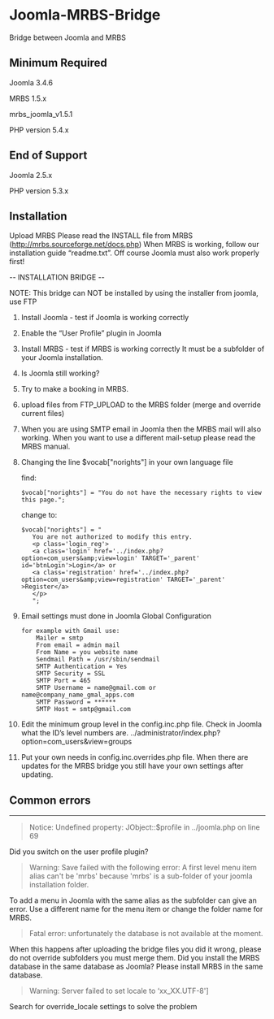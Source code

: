 # Joomla-MRBS-Bridge

Bridge between Joomla and MRBS


Minimum Required
-------------------------

Joomla 3.4.6

MRBS 1.5.x

mrbs_joomla_v1.5.1

PHP version 5.4.x


End of Support
-------------------------
Joomla 2.5.x

PHP version 5.3.x


Installation
-------------------------

Upload MRBS
Please read the INSTALL file from MRBS (http://mrbs.sourceforge.net/docs.php)
When MRBS is working, follow our installation guide “readme.txt”.
Off course Joomla must also work properly first!



-- INSTALLATION BRIDGE --

NOTE: This bridge can NOT be installed by using the installer from joomla, use FTP

1) Install Joomla - test if Joomla is working correctly

2) Enable the “User Profile” plugin in Joomla

3) Install MRBS - test if MRBS is working correctly It must be a subfolder of your Joomla installation.

4) Is Joomla still working?

5) Try to make a booking in MRBS.

6) upload files from FTP_UPLOAD to the MRBS folder (merge and override current files)

7) When you are using SMTP email in Joomla then the MRBS mail will also working. When you want to use a different mail-setup please read the MRBS manual.

8) Changing the line $vocab["norights"] in your own language file

   find:
   ```
   $vocab["norights"] = "You do not have the necessary rights to view this page.";
   ```

   change to:
   
   ```
   $vocab["norights"] = "
      You are not authorized to modify this entry.
      <p class='login_reg'>
      <a class='login' href='../index.php?option=com_users&amp;view=login' TARGET='_parent' id='btnLogin'>Login</a> or
      <a class='registration' href='../index.php?option=com_users&amp;view=registration' TARGET='_parent' >Register</a>
      </p>
      ";
   ```

9) Email settings must done in Joomla Global Configuration
	```
	for example with Gmail use:
		Mailer = smtp
		From email = admin mail
		From Name = you website name
		Sendmail Path = /usr/sbin/sendmail
		SMTP Authentication = Yes
		SMTP Security = SSL
		SMTP Port = 465
		SMTP Username = name@gmail.com or name@company_name_gmal_apps.com
		SMTP Password = ******
		SMTP Host = smtp@gmail.com
	```

10) Edit the minimum group level in the config.inc.php file. Check in Joomla what the ID’s level numbers are. ../administrator/index.php?option=com_users&view=groups

11) Put your own needs in config.inc.overrides.php file. When there are updates for the MRBS bridge you still have your own settings after updating.



## Common errors
-------------------------

> Notice: Undefined property: JObject::$profile in ../joomla.php on line 69

Did you switch on the user profile plugin?

> Warning: Save failed with the following error: A first level menu item alias can't be 'mrbs' because 'mrbs' is a sub-folder of your joomla installation folder.

To add a menu in Joomla with the same alias as the subfolder can give an error.
Use a different name for the menu item or change the folder name for MRBS. 

> Fatal error: unfortunately the database is not available at the moment.

When this happens after uploading the bridge files you did it wrong, please do not override subfolders you must merge them.
Did you install the MRBS database in the same database as Joomla? Please install MRBS in the same database.

> Warning: Server failed to set locale to ‘xx_XX.UTF-8']

Search for override_locale settings to solve the problem

